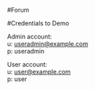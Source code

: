 #Forum

#Credentials to Demo

Admin account:  
u: useradmin@example.com  
p: useradmin

User account:  
u: user@example.com  
p: user  